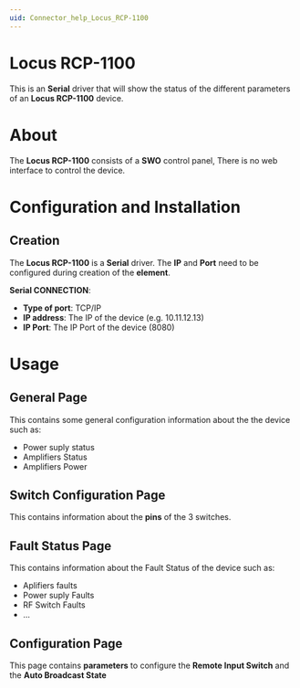```yaml
---
uid: Connector_help_Locus_RCP-1100
---
```


# Locus RCP-1100

This is an **Serial** driver that will show the status of the different parameters of an **Locus RCP-1100** device.

# About

The ****Locus RCP-1100**** consists of a **SWO** control panel,
There is no web interface to control the device.

# Configuration and Installation

## Creation

The ******Locus RCP-1100****** is a **Serial** driver. The **IP** and **Port** need to be configured during creation of the **element**.

**Serial CONNECTION**:

- **Type of port**: TCP/IP
- **IP address**: The IP of the device (e.g. 10.11.12.13)
- **IP Port**: The IP Port of the device (8080)



# Usage

## General Page

This contains some general configuration information about the the device such as:

- Power suply status
- Amplifiers Status
- Amplifiers Power

## Switch Configuration Page

This contains information about the **pins** of the 3 switches.

## Fault Status Page

This contains information about the Fault Status of the device such as:

- Aplifiers faults
- Power suply Faults
- RF Switch Faults
- ...

## Configuration Page

This page contains **parameters** to configure the **Remote Input Switch** and the **Auto Broadcast State**

